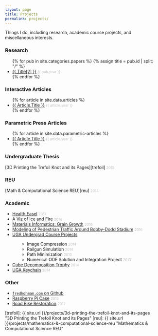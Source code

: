 ```yaml
---
layout: page
title: Projects
permalink: projects/
---
```


Things I do, including research, academic course projects, and miscellaneous interests.

### Research
<ul>
    {% for pub in site.categories.papers %}
    {% assign title = pub.id | split: "/" %}
    <li><a href="{{ pub.url }}" style="text-transform: capitalize">{{ title[2] }}</a> <small style="color: #c0c0c0">{{ pub.year }}</small></li>
    {% endfor %}
</ul>


### Interactive Articles
<ul>
    {% for article in site.data.articles %}
        <li><a href="{{ article.url }}" style="text-transform: capitalize">{{ article.title }}</a> <small style="color: #c0c0c0">{{ article.year }}</small></li>
    {% endfor %}
</ul>

### Parametric Press Articles
<ul>
    {% for article in site.data.parametric-articles %}
        <li><a href="{{ article.url }}" style="text-transform: capitalize">{{ article.title }}</a> <small style="color: #c0c0c0">{{ article.year }}</small></li>
    {% endfor %}
</ul>

### Undergraduate Thesis
[3D Printing the Trefoil Knot and its Pages][trefoil] <small style="color: #c0c0c0">2015</small>

### REU
[Math & Computational Science REU][reu] <small style="color: #c0c0c0">2014</small>

### Academic
<ul>
    <li><a href="{{ site.url }}/projects/cs-6750-health-easel">Health Easel</a> <small style="color: #c0c0c0">2017</small></li>
    <li><a href="{{ site.url }}/projects/cs-7450-a-viz-of-ice-and-fire">A Viz of Ice and Fire</a> <small style="color: #c0c0c0">2016</small></li>
    <li><a href="{{ site.url }}/projects/materials-informatics-grain-growth">Materials Informatics: Grain Growth</a> <small style="color: #c0c0c0">2016</small></li>
    <li><a href="{{ site.url }}/projects/cse-6730-bobby-dodd-simulation">Modeling of Pedestrian Traffic Around Bobby-Dodd Stadium</a> <small style="color: #c0c0c0">2016</small></li>
    <li><a href="{{ site.url }}/projects/uga-undergrad-course-projects">UGA Undergrad Course Projects</a></li>
    <ul style="padding-left: 3rem;">
        <li>Image Compression <small style="color: #c0c0c0">2014</small></li>
        <li>Railgun Simulation <small style="color: #c0c0c0">2014</small></li>
        <li>Path Minimization <small style="color: #c0c0c0">2013</small></li>
        <li>Numerical ODE Solution and Integration Project <small style="color: #c0c0c0">2013</small></li>
    </ul>
    <li><a href="{{ site.url }}/projects/cube-decomposition-trophy">Cube Decomposition Trophy</a> <small style="color: #c0c0c0">2014</small></li>
    <li><a href="{{ site.url }}/projects/uga-keychain">UGA Keychain</a> <small style="color: #c0c0c0">2014</small></li>
</ul>

### Other
<ul>
<li><a href="https://github.com/fredhohman/fredhohman.github.io"><code>fredhohman.com</code> on Github</a></li>
<li><a href="{{ site.url }}/projects/raspberry-pi-case">Raspberry Pi Case</a> <small style="color: #c0c0c0">2013</small></li>
<li><a href="{{ site.url }}/projects/road-bike-restoration">Road Bike Restoration</a> <small style="color: #c0c0c0">2012</small></li>
</ul>

[trefoil]: {{ site.url }}/projects/3d-printing-the-trefoil-knot-and-its-pages "3D Printing the Trefoil Knot and its Pages"
[reu]: {{ site.url }}/projects/mathematics-&-computational-science-reu "Mathematics & Computational Science REU"
